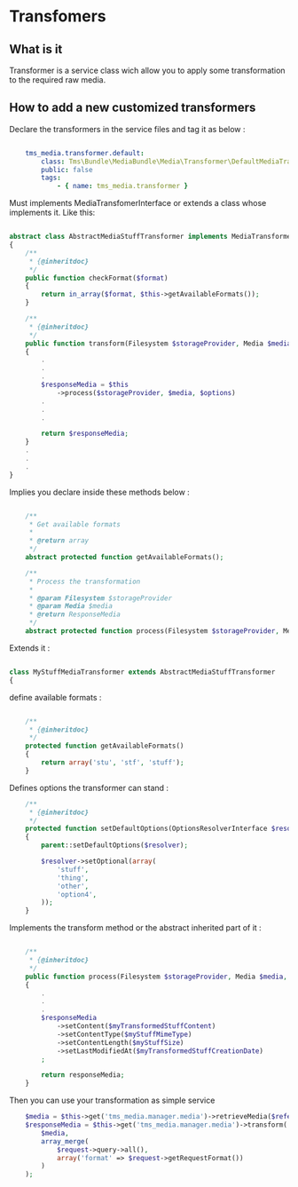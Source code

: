 Transfomers
===========

What is it
----------

Transformer is a service class wich allow you to apply some transformation to the required raw media.


How to add a new customized transformers
----------------------------------------

Declare the transformers in the service files and tag it as below :

```yml

    tms_media.transformer.default:
        class: Tms\Bundle\MediaBundle\Media\Transformer\DefaultMediaTransformer
        public: false
        tags:
            - { name: tms_media.transformer }
```

Must implements MediaTransfomerInterface or extends a class whose implements it.
Like this:

```php

abstract class AbstractMediaStuffTransformer implements MediaTransformerInterface
{
    /**
     * {@inheritdoc}
     */
    public function checkFormat($format)
    {
        return in_array($format, $this->getAvailableFormats());
    }

    /**
     * {@inheritdoc}
     */
    public function transform(Filesystem $storageProvider, Media $media, array $options = array())
    {
        .
        .
        .
        $responseMedia = $this
            ->process($storageProvider, $media, $options)
        .
        .
        .

        return $responseMedia;
    }
    .
    .
    .
}
```
Implies you declare inside these methods below :

```php

    /**
     * Get available formats
     *
     * @return array
     */
    abstract protected function getAvailableFormats();

    /**
     * Process the transformation
     *
     * @param Filesystem $storageProvider
     * @param Media $media
     * @return ResponseMedia
     */
    abstract protected function process(Filesystem $storageProvider, Media $media, array $options = array());

```


Extends it :

```php

class MyStuffMediaTransformer extends AbstractMediaStuffTransformer
{
```
define available formats :
```php

    /**
     * {@inheritdoc}
     */
    protected function getAvailableFormats()
    {
        return array('stu', 'stf', 'stuff');
    }
```

Defines options the transformer can stand :

```php
    /**
     * {@inheritdoc}
     */
    protected function setDefaultOptions(OptionsResolverInterface $resolver)
    {
        parent::setDefaultOptions($resolver);

        $resolver->setOptional(array(
            'stuff',
            'thing',
            'other',
            'option4',
        ));
    }
```

Implements the transform method or the abstract inherited part of it :

```php

    /**
     * {@inheritdoc}
     */
    public function process(Filesystem $storageProvider, Media $media, array $options = array())
    {
    	.
    	.
    	.
        $responseMedia
            ->setContent($myTransformedStuffContent)
            ->setContentType($myStuffMimeType)
            ->setContentLength($myStuffSize)
            ->setLastModifiedAt($myTransformedStuffCreationDate)
        ;

        return responseMedia;
    }
```

Then you can use your transformation as simple service

```php
	$media = $this->get('tms_media.manager.media')->retrieveMedia($reference);
    $responseMedia = $this->get('tms_media.manager.media')->transform(
        $media,
        array_merge(
            $request->query->all(),
            array('format' => $request->getRequestFormat())
        )
    );
```
